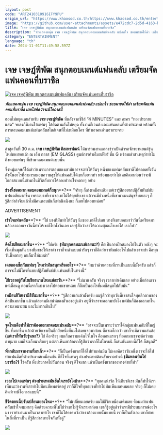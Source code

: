 ```yaml
---
layout: post
code: "ART2410310916IFY9PU"
origin_url: "https://www.khaosod.co.th/https://www.khaosod.co.th/entertainment/news_9483057"
image: "https://github.com/user-attachments/assets/e472cdc7-2d5d-4163-b855-3d45d7ce9362"
title: "เจษ เจษฎ์พิพัฒ สนุกตอบเมนต์แฟนคลับ เตรียมจัดแฟนคอนที่บราซิล"
description: "นักแสดงหนุ่ม เจษ เจษฎ์พิพัฒ สนุกตอบคอมเมนต์แฟนคลับ แปลกใจ ชอบมาขอให้ด่า เตรียมจัดแฟนคอนที่บราซิล เผยไม่คิดว่าจะมีโอกาสนี้"
category: "ENTERTAINMENT"
language: "th"
date: 2024-11-01T11:49:58.597Z
---
```


# เจษ เจษฎ์พิพัฒ สนุกตอบเมนต์แฟนคลับ เตรียมจัดแฟนคอนที่บราซิล

[![เจษ เจษฎ์พิพัฒ สนุกตอบเมนต์แฟนคลับ เตรียมจัดแฟนคอนที่บราซิล](https://www.khaosod.co.th/wpapp/uploads/2024/10/jes2.jpg "เจษ เจษฎ์พิพัฒ สนุกตอบเมนต์แฟนคลับ เตรียมจัดแฟนคอนที่บราซิล")](https://www.khaosod.co.th/wpapp/uploads/2024/10/jes2.jpg)

_**นักแสดงหนุ่ม เจษ เจษฎ์พิพัฒ สนุกตอบคอมเมนต์แฟนคลับ แปลกใจ ชอบมาขอให้ด่า เตรียมจัดแฟนคอนที่บราซิล เผยไม่คิดว่าจะมีโอกาสนี้**_

ฮอตไม่หยุดเลยสำหรับ **เจษ เจษฎ์พิพัฒ** ที่หลังจากซีรีส์ “4 MINUTES” และ ละคร “ทองประกายแสด” จบลงก็มีงานให้แฟนๆ ได้ติดตามกันไม่หยุด ทั้งงานอีเวนต์ และแฟนคอนที่ต่างประเทศ พร้อมทั้งการตอบคอมเมนต์แฟนคลับสไตล์เจษที่ไม่เหมือนใคร ที่ทำเอาคนอ่านฮากระจาย

[![](https://www.khaosod.co.th/wpapp/uploads/2024/10/jes8.jpg)](https://www.khaosod.co.th/wpapp/uploads/2024/10/jes8.jpg)

ล่าสุดวันที่ 30 ต.ค. **เจษ เจษฎ์พิพัฒ ติละพรพัฒน์** ได้มาร่วมงานแถลงข่าวเปิดตัวรถจักรยานยนต์รุ่นใหม่ของฮอนด้า ณ เอ็ม กลาส (EM GLASS) ศูนย์การค้าเอ็มสเฟียร์ ชั้น G พร้อมเล่าสาเหตุว่าทำไมถึงตอบแฟนๆ ที่เข้ามาคอมเมนต์แบบนั้น

ซึ่งหนุ่มเจษก็ได้เล่าว่าเพราะการตอบของเขามันอาจจะทำให้วันๆ หนึ่งของแฟนคลับเขาดีไปตลอดทั้งวัน ดังนั้นอะไรที่สามารถมอบความสุขให้แฟนคลับได้เขาก็อยากทำ พร้อมเผยว่าไม่เคยคิดมาก่อนว่าจะมีโอกาสแบบนี้เข้ามาในชีวิตกับการได้ลองทำอะไรหลายๆ อย่าง

**ช่วงนี้ฮอตมาก ตอบคอมเมนต์ก็สนุก****?** “จริงๆ ก็เก่งเหมือนเดิม แต่เรารู้สึกอยากปฏิสัมพันธ์กับแฟนคลับมากขึ้น เพราะบางทีเราเจอเขาไม่ได้คุยกับเขา แล้วจะมีช่วงหนึ่งที่เขามาเมนต์มุขจีบเยอะๆ ก็รู้สึกว่าถ้าจีบแล้วไม่มีคนตอบมันก็เฟลนิดนึงนะ ก็เลยไปตอบหน่อย”

ADVERTISEMENT

**เข้าใจแฟนคลับ****?** “ใช่ บางทีมันทำให้วันๆ นึงของเขาดีไปเลย บางทีเขาบอกมาว่าวันนี้เครียดมาแล้วเราตอบเขาวันนี้ทำให้เขาดีไปทั้งวันเลย เลยรู้สึกว่าเราให้ความสุขอะไรเขาได้ เราก็ทำ”

[![](https://www.khaosod.co.th/wpapp/uploads/2024/10/jes4.jpg)](https://www.khaosod.co.th/wpapp/uploads/2024/10/jes4.jpg)

**ติดโซเชียลมากขึ้น****?** “ใช่ครับ **(ทันทุกคอมเมนต์เลยนะ?)** คือเป็นการฝึกสมองไปในตัว หลังๆ จะเริ่มเห็นมุขตัน บางทีมาขอให้เราด่า เราก็จะด่าแบบน่ารักๆ เราก็คิดว่าเราพิมพ์อะไรไปแล้วเขาจะขำ คือทุกวันนี้หลายๆ คนก็มาให้ผมด่า”

**เคยลองเช็กกับแฟนๆ ไหมว่ามันสนุกหรืออะไร****?** “ผมว่าด้วยความที่เราเป็นแบบนี้มั้งครับ แล้วก็อาจจะไม่มีใครที่แบบปฏิสัมพันธ์กับแฟนคลับในทรงนี้”

**ใช้เวลาอยู่กับโซเชียลนานไหมแต่ละวัน****?** “ไม่นานครับ จริงๆ เวลาเท่าเดิมเลย อย่างเมื่อก่อนเราแค่เลื่อนดู ตอนนี้เราก็แบ่งเวลาไปตอบเขาหน่อย ก็ถือเป็นอะไรที่ผมก็สนุกไปกับมัน”

**เหมือนชีวิตเรามีสีสันมากขึ้น****?** “รู้สึกว่าแก่แล้วมั้งครับ ผมรู้สึกว่าทุกวันนี้เขาสนใจบุคลิกภาพของศิลปินมากขึ้น แล้วแต่ละคนมีเสน่ห์ของตัวเองอยู่แล้ว อยู่ที่ว่าเราจะออกมายังไง แต่มันก็ต้องออกมาในความเหมาะสม และไม่มากเกินไป”

[![](https://www.khaosod.co.th/wpapp/uploads/2024/10/jes6.jpg)](https://www.khaosod.co.th/wpapp/uploads/2024/10/jes6.jpg)



**จุดไหนคือทำให้เราต้องออกมาตอบแฟนคลับ****?** “อาจจะเป็นเพราะว่าเราได้กลุ่มแฟนคลับที่ใหญ่ขึ้น ที่มากขึ้น แล้วด้วยวัยเขาเป็นอีกวัยหนึ่งที่ผมไม่เคยเจอมาก่อน คือจะเด็กกว่า เขาก็จะมีความเล่นล้อ **(แต่เราก็ทันวัยรุ่นนะ?)** ใช่ คือจริงๆ ผมเก็บความแค้นไว้ในใจ คือตอนแรกๆ ที่ออกมาเขาจะล้อว่าผมอายุมาก ผมก็จะเก็บมาเรื่อยๆ แต่เราเห็นเขาล้อเราก็รู้สึกว่าเราก็ไม่โกรธนิ ก็เล่นกันแบบนี้ก็ได้ ก็สนุกดี”

**พึ่งกลับมาจากงานที่มาเก๊า****?** “ก็เป็นครั้งแรกที่ได้ไปทำแฟนมีต ไม่เคยคิดว่าวันหนึ่งเราจะได้ไปทำแฟนมีตที่ต่างประเทศเหมือนกัน ก็ดีใจที่แฟนๆ ต่างประเทศต้อนรับเราอย่างดี **(มีแพลนบินไปบราซิล?)** ใช่ครับ พึ่งประกาศไปวันก่อน จริงๆ ดีใจมาก แล้วเป็นครั้งแรกของทางค่ายที่ทำ”

[![](https://www.khaosod.co.th/wpapp/uploads/2024/10/jes5.jpg)](https://www.khaosod.co.th/wpapp/uploads/2024/10/jes5.jpg)

**เวลาไปเจอแฟนๆ ต่างประเทศมันฮีลใจเรายังไงบ้าง****?** “ทุกคนน่ารัก ให้เกียรติเรา มันก็ทำให้เราเห็นนะว่างานที่เราทำไปมีคนซัพพอร์ตอยู่ เราก็ดีใจที่ทุกอย่างที่ทำไปมันเห็นผลหมดเลย จริงๆ ก็ไม่เคยคิดว่าจะมีโอกาสแบบนี้”

**ชีวิตตอนนี้ปรับเปลี่ยนเยอะไหม****?** “ไม่เปลี่ยนเลยครับ ผมใช้ชีวิตเหมือนเดิมเลย คือผมว่าแฟนคลับเข้าใจผมมากๆ คือด้วยความที่ไม่ใช่ว่าเขาไม่รู้จักเรามาก่อน เขาก็รู้อยู่แล้วว่าเรามีประสบการณ์อะไรมา เราทำงานมาเป็นเวลาเท่าไร เขาก็ไม่ได้คาดหวังว่าเราต้องแบบนั้นแบบนี้ เราก็เป็นตัวเอง เขาก็ชอบในสิ่งที่เราเป็น ก็รู้สึกว่าสบายใจกันทั้งคู่”

[![](https://www.khaosod.co.th/wpapp/uploads/2024/10/jes7.jpg)](https://www.khaosod.co.th/wpapp/uploads/2024/10/jes7.jpg)
